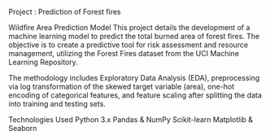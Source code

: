 Project : Prediction of Forest fires

Wildfire Area Prediction Model
This project details the development of a machine learning model to predict the total burned area of forest fires. The objective is to create a predictive tool for risk assessment and resource management, utilizing the Forest Fires dataset from the UCI Machine Learning Repository.

The methodology includes Exploratory Data Analysis (EDA), preprocessing via log transformation of the skewed target variable (area), one-hot encoding of categorical features, and feature scaling after splitting the data into training and testing sets.

Technologies Used
  Python 3.x
  Pandas & NumPy
  Scikit-learn
  Matplotlib & Seaborn
